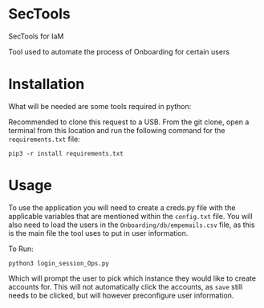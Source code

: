 # SecTools
SecTools for IaM

Tool used to automate the process of Onboarding for certain users

# Installation
What will be needed are some tools required in python:

Recommended to clone this request to a USB. From the git clone, open a terminal from this location and run the following command for the `requirements.txt` file:

`pip3 -r install requirements.txt`

# Usage

To use the application you will need to create a creds.py file with the applicable variables that are mentioned within the `config.txt` file.
You will also need to load the users in the `Onboarding/db/empemails.csv` file, as this is the main file the tool uses to put in user information.

To Run:

`python3 login_session_Ops.py`

Which will prompt the user to pick which instance they would like to create accounts for. This will not automatically click the accounts, as `save` still needs to be clicked, but will however preconfigure user information.

<!--- YnVnZ3k0Mg== --->
